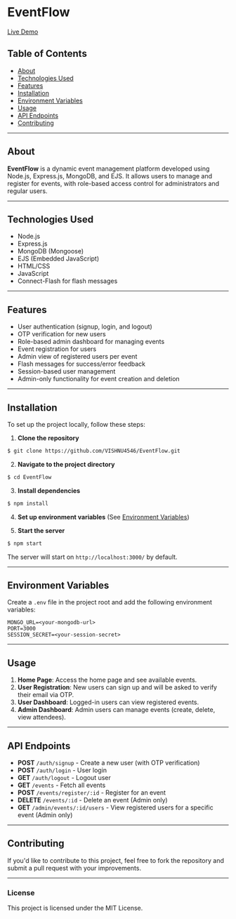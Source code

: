 # EventFlow

[Live Demo](https://eventflow-777r.onrender.com/)

## Table of Contents

- [About](#about)
- [Technologies Used](#technologies-used)
- [Features](#features)
- [Installation](#installation)
- [Environment Variables](#environment-variables)
- [Usage](#usage)
- [API Endpoints](#api-endpoints)
- [Contributing](#contributing)

---

## About

**EventFlow** is a dynamic event management platform developed using Node.js, Express.js, MongoDB, and EJS. It allows users to manage and register for events, with role-based access control for administrators and regular users.

---

## Technologies Used

- Node.js
- Express.js
- MongoDB (Mongoose)
- EJS (Embedded JavaScript)
- HTML/CSS
- JavaScript
- Connect-Flash for flash messages

---

## Features

- User authentication (signup, login, and logout)
- OTP verification for new users
- Role-based admin dashboard for managing events
- Event registration for users
- Admin view of registered users per event
- Flash messages for success/error feedback
- Session-based user management
- Admin-only functionality for event creation and deletion

---

## Installation

To set up the project locally, follow these steps:

1. **Clone the repository**

```bash
$ git clone https://github.com/VISHNU4546/EventFlow.git
```

2. **Navigate to the project directory**

```bash
$ cd EventFlow
```

3. **Install dependencies**

```bash
$ npm install
```

4. **Set up environment variables** (See [Environment Variables](#environment-variables))

5. **Start the server**

```bash
$ npm start
```

The server will start on `http://localhost:3000/` by default.

---

## Environment Variables

Create a `.env` file in the project root and add the following environment variables:

```
MONGO_URL=<your-mongodb-url>
PORT=3000
SESSION_SECRET=<your-session-secret>
```

---

## Usage

1. **Home Page**: Access the home page and see available events.
2. **User Registration**: New users can sign up and will be asked to verify their email via OTP.
3. **User Dashboard**: Logged-in users can view registered events.
4. **Admin Dashboard**: Admin users can manage events (create, delete, view attendees).

---

## API Endpoints

- **POST** `/auth/signup` - Create a new user (with OTP verification)
- **POST** `/auth/login` - User login
- **GET** `/auth/logout` - Logout user
- **GET** `/events` - Fetch all events
- **POST** `/events/register/:id` - Register for an event
- **DELETE** `/events/:id` - Delete an event (Admin only)
- **GET** `/admin/events/:id/users` - View registered users for a specific event (Admin only)

---

## Contributing

If you'd like to contribute to this project, feel free to fork the repository and submit a pull request with your improvements.

---

### License

This project is licensed under the MIT License.


